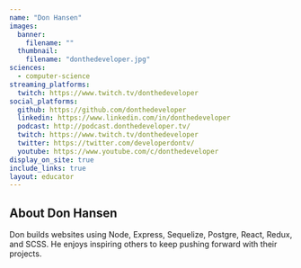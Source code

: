 ```yaml
---
name: "Don Hansen"
images:
  banner:
    filename: ""
  thumbnail:
    filename: "donthedeveloper.jpg"
sciences:
  - computer-science
streaming_platforms:
  twitch: https://www.twitch.tv/donthedeveloper
social_platforms:
  github: https://github.com/donthedeveloper
  linkedin: https://www.linkedin.com/in/donthedeveloper
  podcast: http://podcast.donthedeveloper.tv/
  twitch: https://www.twitch.tv/donthedeveloper
  twitter: https://twitter.com/developerdontv/
  youtube: https://www.youtube.com/c/donthedeveloper
display_on_site: true
include_links: true
layout: educator
---
```

## About Don Hansen

Don builds websites using Node, Express, Sequelize, Postgre, React, Redux, and SCSS. He enjoys inspiring others to keep pushing forward with their projects.
